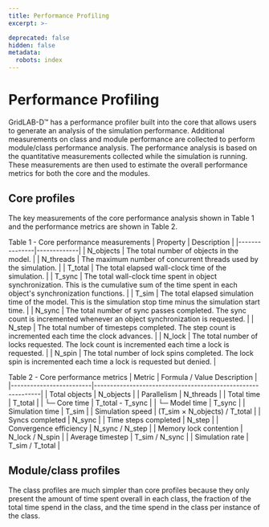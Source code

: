 ```yaml
---
title: Performance Profiling
excerpt: >-

deprecated: false
hidden: false
metadata:
  robots: index
---
```

# Performance Profiling

GridLAB-D™ has a performance profiler built into the core that allows users to generate an analysis of the simulation performance. Additional measurements on class and module performance are collected to perform module/class performance analysis. The performance analysis is based on the quantitative measurements collected while the simulation is running. These measurements are then used to estimate the overall performance metrics for both the core and the modules.


## Core profiles
The key measurements of the core performance analysis shown in Table 1 and the performance metrics are shown in Table 2.

Table 1 - Core performance measurements
| Property      | Description |
|---------------|-------------|
| N_objects     | The total number of objects in the model. |
| N_threads     | The maximum number of concurrent threads used by the simulation. |
| T_total       | The total elapsed wall-clock time of the simulation. |
| T_sync        | The total wall-clock time spent in object synchronization. This is the cumulative sum of the time spent in each object's synchronization functions. |
| T_sim         | The total elapsed simulation time of the model. This is the simulation stop time minus the simulation start time. |
| N_sync        | The total number of sync passes completed. The sync count is incremented whenever an object synchronization is requested. |
| N_step        | The total number of timesteps completed. The step count is incremented each time the clock advances. |
| N_lock        | The total number of locks requested. The lock count is incremented each time a lock is requested. |
| N_spin        | The total number of lock spins completed. The lock spin is incremented each time a lock is requested but denied. |

Table 2 - Core performance metrics
| Metric                  | Formula / Value Description                                 |
|-------------------------|-------------------------------------------------------------|
| Total objects           | N_objects                                                   |
| Parallelism             | N_threads                                                   |
| Total time              | T_total                                                     |
| └─ Core time            | T_total - T_sync                                            |
| └─ Model time           | T_sync                                                      |
| Simulation time         | T_sim                                                       |
| Simulation speed        | (T_sim × N_objects) / T_total                               |
| Syncs completed         | N_sync                                                      |
| Time steps completed    | N_step                                                      |
| Convergence efficiency  | N_sync / N_step                                             |
| Memory lock contention  | N_lock / N_spin                                             |
| Average timestep        | T_sim / N_sync                                              |
| Simulation rate         | T_sim / T_total                                             |


## Module/class profiles

The class profiles are much simpler than core profiles because they only present the amount of time spent overall in each class, the fraction of the total time spend in the class, and the time spend in the class per instance of the class.